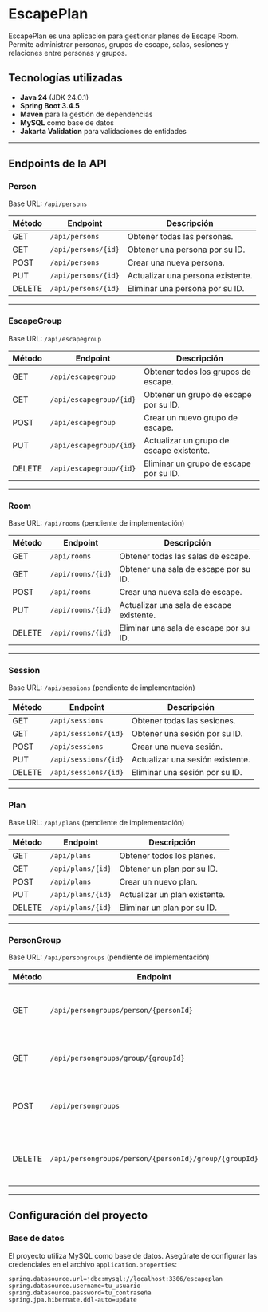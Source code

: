 # EscapePlan

EscapePlan es una aplicación para gestionar planes de Escape Room. Permite administrar personas, grupos de escape, salas, sesiones y relaciones entre personas y grupos.

## Tecnologías utilizadas

- **Java 24** (JDK 24.0.1)
- **Spring Boot 3.4.5**
- **Maven** para la gestión de dependencias
- **MySQL** como base de datos
- **Jakarta Validation** para validaciones de entidades

---

## Endpoints de la API

### **Person**
Base URL: `/api/persons`

| Método | Endpoint         | Descripción                              |
|--------|-------------------|------------------------------------------|
| GET    | `/api/persons`    | Obtener todas las personas.              |
| GET    | `/api/persons/{id}` | Obtener una persona por su ID.          |
| POST   | `/api/persons`    | Crear una nueva persona.                 |
| PUT    | `/api/persons/{id}` | Actualizar una persona existente.       |
| DELETE | `/api/persons/{id}` | Eliminar una persona por su ID.         |

---

### **EscapeGroup**
Base URL: `/api/escapegroup`

| Método | Endpoint               | Descripción                              |
|--------|-------------------------|------------------------------------------|
| GET    | `/api/escapegroup`      | Obtener todos los grupos de escape.      |
| GET    | `/api/escapegroup/{id}` | Obtener un grupo de escape por su ID.    |
| POST   | `/api/escapegroup`      | Crear un nuevo grupo de escape.          |
| PUT    | `/api/escapegroup/{id}` | Actualizar un grupo de escape existente. |
| DELETE | `/api/escapegroup/{id}` | Eliminar un grupo de escape por su ID.   |

---

### **Room**
Base URL: `/api/rooms` (pendiente de implementación)

| Método | Endpoint         | Descripción                              |
|--------|-------------------|------------------------------------------|
| GET    | `/api/rooms`      | Obtener todas las salas de escape.       |
| GET    | `/api/rooms/{id}` | Obtener una sala de escape por su ID.    |
| POST   | `/api/rooms`      | Crear una nueva sala de escape.          |
| PUT    | `/api/rooms/{id}` | Actualizar una sala de escape existente. |
| DELETE | `/api/rooms/{id}` | Eliminar una sala de escape por su ID.   |

---

### **Session**
Base URL: `/api/sessions` (pendiente de implementación)

| Método | Endpoint           | Descripción                              |
|--------|---------------------|------------------------------------------|
| GET    | `/api/sessions`     | Obtener todas las sesiones.              |
| GET    | `/api/sessions/{id}`| Obtener una sesión por su ID.            |
| POST   | `/api/sessions`     | Crear una nueva sesión.                  |
| PUT    | `/api/sessions/{id}`| Actualizar una sesión existente.         |
| DELETE | `/api/sessions/{id}`| Eliminar una sesión por su ID.           |

---

### **Plan**
Base URL: `/api/plans` (pendiente de implementación)

| Método | Endpoint       | Descripción                              |
|--------|-----------------|------------------------------------------|
| GET    | `/api/plans`    | Obtener todos los planes.                |
| GET    | `/api/plans/{id}` | Obtener un plan por su ID.              |
| POST   | `/api/plans`    | Crear un nuevo plan.                     |
| PUT    | `/api/plans/{id}` | Actualizar un plan existente.           |
| DELETE | `/api/plans/{id}` | Eliminar un plan por su ID.             |

---

### **PersonGroup**
Base URL: `/api/persongroups` (pendiente de implementación)

| Método | Endpoint                                  | Descripción                                      |
|--------|------------------------------------------|--------------------------------------------------|
| GET    | `/api/persongroups/person/{personId}`     | Obtener todos los grupos de una persona.         |
| GET    | `/api/persongroups/group/{groupId}`       | Obtener todas las personas de un grupo.          |
| POST   | `/api/persongroups`                      | Crear una relación entre persona y grupo.        |
| DELETE | `/api/persongroups/person/{personId}/group/{groupId}` | Eliminar una relación entre persona y grupo. |

---

## Configuración del proyecto

### **Base de datos**
El proyecto utiliza MySQL como base de datos. Asegúrate de configurar las credenciales en el archivo `application.properties`:

```properties
spring.datasource.url=jdbc:mysql://localhost:3306/escapeplan
spring.datasource.username=tu_usuario
spring.datasource.password=tu_contraseña
spring.jpa.hibernate.ddl-auto=update